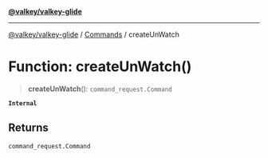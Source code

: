 [**@valkey/valkey-glide**](../../README.md)

***

[@valkey/valkey-glide](../../modules.md) / [Commands](../README.md) / createUnWatch

# Function: createUnWatch()

> **createUnWatch**(): `command_request.Command`

**`Internal`**

## Returns

`command_request.Command`

